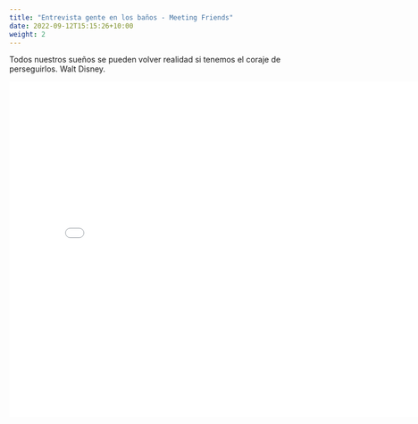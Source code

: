 ```yaml
---
title: "Entrevista gente en los baños - Meeting Friends"
date: 2022-09-12T15:15:26+10:00
weight: 2
---
```


Todos nuestros sueños se pueden volver realidad si tenemos el coraje de perseguirlos. Walt Disney.

<iframe width="800" height="600" src="/images/Videos/V5.mp4" frameborder="0">
  
El día de hoy en las instalaciones de la universidad del altiplano se realizó una entrevista, en la que participó el joven Arturo Torres H. Un estudiante de la institución que tiene 22 años y cursa la carrera de Ciencias de la Comunicación en séptimo semestre, "me llaman la atención muchísimas cosas de la carrera y esto me llevó a elegirla" nos comenta que decidió estudiar en la UDA porque era la institución que cuenta con la carrera, además de contar con grandes servicios y comodidades. Al preguntar sobre su regreso a clases él nos comentó " es un poco complicado adaptarse a lo presencial después de permanecer cierto tiempo en línea" el joven se encuentra en una situación complicada ya que las clases virtuales no fueron de gran ayuda, pero tiene como objetivo adaptarse y culminar de manera objetiva su carrera.
